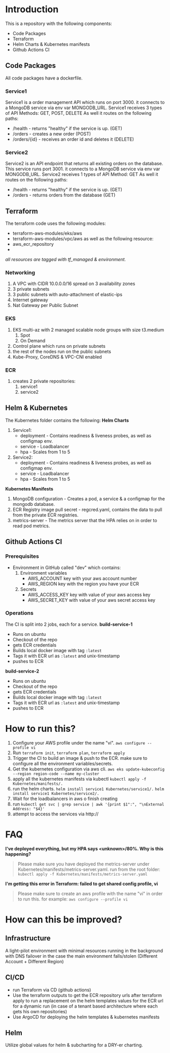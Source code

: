 # Introduction

This is a repository with the following components:

- Code Packages
- Terraform
- Helm Charts & Kubernetes manifests
- Github Actions CI

## Code Packages
All code packages have a dockerfile.
### Service1
Service1 is a order management API which runs on port 3000.
it connects to a MongoDB service via env var MONGODB_URL.
Service1 receives 3 types of API Methods: GET, POST, DELETE
As well it routes on the following paths:
- /health - returns "healthy" if the service is up. (GET)
- /orders - creates a new order (POST)
- /orders/{id} - receives an order id and deletes it (DELETE) 
### Service2
Service2 is an API endpoint that returns all existing orders on the database.
This service runs port 3001.
it connects to a MongoDB service via env var MONGODB_URL.
Service2 receives 1 types of API Method: GET
As well it routes on the following paths:
- /health - returns "healthy" if the service is up. (GET)
- /orders - returns orders from the database (GET)
## Terraform
The terraform code uses the following modules:
- terraform-aws-modules/eks/aws
- terraform-aws-modules/vpc/aws
as well as the following resource:
- aws_ecr_repository
- 
*all resources are tagged with tf_managed & environment.*

### Networking
1. A VPC with CIDR 10.0.0.0/16 spread on 3 availability zones
2. 3 private subnets
3. 3 public subnets with auto-attachment of elastic-ips
4. Internet gateway
5. Nat Gateway per Public Subnet

### EKS
1. EKS multi-az with 2 managed scalable node groups with size t3.medium
	1. Spot
	2. On Demand
2. Control plane which runs on private subnets
3. the rest of the nodes run on the public subnets
4. Kube-Proxy, CoreDNS & VPC-CNI enabled
  
### ECR
1. creates 2 private repositories:
	1. service1
	2. service2

## Helm & Kubernetes
The Kubernetes folder contains the following:
**Helm Charts**
1. Service1:
	-  deployment - Contains readiness & liveness probes, as well as configmap env.
	- service - Loadbalancer
	- hpa - Scales from 1 to 5
2. Service2:
	- deployment - Contains readiness & liveness probes, as well as configmap env.
	- service - Loadbalancer
	- hpa -  Scales from 1 to 5

**Kubernetes Manifests**
1. MongoDB configuration - Creates a pod, a service & a configmap for the mongodb database.
2. ECR Registry image pull secret - regcred.yaml, contains the data to pull from the private ECR registries.
3. metrics-server - The metrics server that the HPA relies on in order to read pod metrics.
  

## Github Actions CI
### Prerequisites
- Environment in GitHub called "dev" which contains:
	1. Environment variables
	   * AWS_ACCOUNT key with your aws account number
	   * AWS_REGION key with the region you have your ECR
	1. Secrets
	   - AWS_ACCESS_KEY key with value of your aws access key
	   - AWS_SECRET_KEY with value of your aws secret access key
### Operations
The CI is split into 2 jobs, each for a service.
**build-service-1**
- Runs on ubuntu
- Checkout of the repo
- gets ECR credentials
- Builds local docker image with tag `:latest`
- Tags it with ECR url as `:latest` and unix-timestamp
- pushes to ECR

**build-service-2**
- Runs on ubuntu
- Checkout of the repo
- gets ECR credentials
- Builds local docker image with tag `:latest`
- Tags it with ECR url as `:latest` and unix-timestamp
- pushes to ECR

# How to run this?
1. Configure your AWS profile under the name "vi". `aws configure --profile vi`
2. Run `terraform init`, `terraform plan`, `terraform apply`
3. Trigger the CI to build an image & push to the ECR. make sure to configure all the environment variables/secrets.
4. Get the kubernetes configuration via aws cli. `aws eks update-kubeconfig --region region-code --name my-cluster`
5. apply all the kubernetes manifests via kubectl `kubectl apply -f Kubernetes/manifests/.`
6. run the helm charts.
   `helm install service1 Kubernetes/service1/.`
   `helm install service1 Kubernetes/service2/.`
7. Wait for the loadbalancers in aws o finish creating
8. run `kubectl get svc | grep service | awk '{print $1":", "\nExternal Address: "$4}'`
9. attempt to access the services via http://
  

# FAQ

**I've deployed everything, but my HPA says \<unknown\>/80%. Why is this happening?**
> Please make sure you have deployed the metrics-server under Kubernetes/manifests/metrics-server.yaml. 
> run from the root folder: `kubectl apply -f Kubernetes/manifests/metrics-server.yaml`

**I'm getting this error in Terraform: failed to get shared config profile, vi**
> Please make sure to create an aws profile with the name "vi" in order to run this.
> for example: `aws configure --profile vi`


  

# How can this be improved?

## Infrastructure
A light-pilot environment with minimal resources running in the background with DNS failover in the case the main environment falls/stolen (Different Account + Different Region)

## CI/CD
- run Terraform via CD (github actions)
- Use the terraform outputs to get the ECR repository urls after terraform apply to
  run a replacement on the helm templates values for the ECR url for a dynamic run (in case of a tenant based architecture where each gets his own repositories)
- Use ArgoCD for deploying the helm templates & kubernetes manifests

## Helm
Utilize global values for helm & subcharting for a DRY-er charting.

